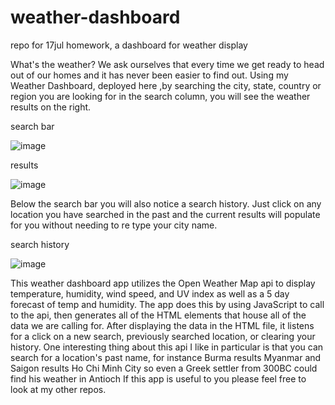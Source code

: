 # weather-dashboard
repo for 17jul homework, a dashboard for weather display

What's the weather? We ask ourselves that every time we get ready to head out of our homes and it has never been easier to find out. Using my Weather Dashboard, deployed here ,by searching the city, state, country or region you are looking for in the search column, you will see the weather results on the right.

search bar

![image](https://github.com/JayBassCodes/weather-dashboard/assets/132828489/681be630-bfca-4b3c-a95f-fb68b773dedf)

results

![image](https://github.com/JayBassCodes/weather-dashboard/assets/132828489/6673a0c8-2776-4618-a926-b377eab49e27)

Below the search bar you will also notice a search history. Just click on any location you have searched in the past and the current results will populate for you without needing to re type your city name.

search history

![image](https://github.com/JayBassCodes/weather-dashboard/assets/132828489/daa46c2b-7ad7-4805-89fa-17aee50855ce)


This weather dashboard app utilizes the Open Weather Map api to display temperature, humidity, wind speed, and UV index as well as a 5 day forecast of temp and humidity. The app does this by using JavaScript to call to the api, then generates all of the HTML elements that house all of the data we are calling for. After displaying the data in the HTML file, it listens for a click on a new search, previously searched location, or clearing your history. One interesting thing about this api I like in particular is that you can search for a location's past name, for instance Burma results Myanmar and Saigon results Ho Chi Minh City so even a Greek settler from 300BC could find his weather in Antioch If this app is useful to you please feel free to look at my other repos.
